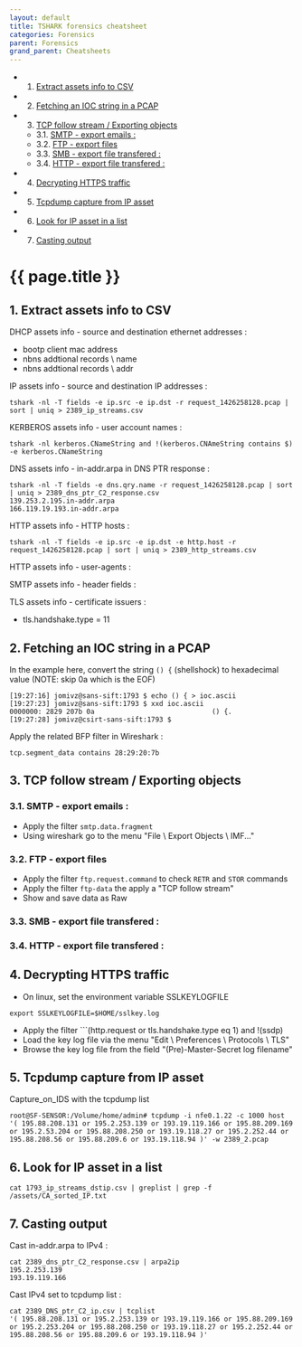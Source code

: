 ```yaml
---
layout: default
title: TSHARK forensics cheatsheet
categories: Forensics
parent: Forensics
grand_parent: Cheatsheets
---
```


<!-- vscode-markdown-toc -->
* 1. [Extract assets info to CSV](#ExtractassetsinfotoCSV)
* 2. [Fetching an IOC string in a PCAP](#FetchinganIOCstringinaPCAP)
* 3. [TCP follow stream / Exporting objects](#TCPfollowstreamExportingobjects)
	* 3.1. [SMTP - export emails :](#SMTP-exportemails:)
	* 3.2. [FTP - export files](#FTP-exportfiles)
	* 3.3. [SMB - export file transfered :](#SMB-exportfiletransfered:)
	* 3.4. [HTTP - export file transfered :](#HTTP-exportfiletransfered:)
* 4. [Decrypting HTTPS traffic](#DecryptingHTTPStraffic)
* 5. [Tcpdump capture from IP asset](#TcpdumpcapturefromIPasset)
* 6. [Look for IP asset in a list](#LookforIPassetinalist)
* 7. [Casting output](#Castingoutput)

<!-- vscode-markdown-toc-config
	numbering=true
	autoSave=true
	/vscode-markdown-toc-config -->
<!-- /vscode-markdown-toc -->

# {{ page.title }}

##  1. <a name='ExtractassetsinfotoCSV'></a>Extract assets info to CSV 
     
DHCP assets info - source and destination ethernet addresses :
 * bootp client mac address
 * nbns addtional records \ name
 * nbns addtional records \ addr

IP assets info - source and destination IP addresses : 
```
tshark -nl -T fields -e ip.src -e ip.dst -r request_1426258128.pcap | sort | uniq > 2389_ip_streams.csv
```

KERBEROS assets info - user account names :
```
tshark -nl kerberos.CNameString and !(kerberos.CNAmeString contains $) -e kerberos.CNameString
```

DNS assets info - in-addr.arpa in DNS PTR response :
```
tshark -nl -T fields -e dns.qry.name -r request_1426258128.pcap | sort | uniq > 2389_dns_ptr_C2_response.csv
139.253.2.195.in-addr.arpa
166.119.19.193.in-addr.arpa
```

HTTP assets info - HTTP hosts : 
```
tshark -nl -T fields -e ip.src -e ip.dst -e http.host -r request_1426258128.pcap | sort | uniq > 2389_http_streams.csv
```

HTTP assets info - user-agents : 

SMTP assets info - header fields :

TLS assets info - certificate issuers :
 * tls.handshake.type = 11

##  2. <a name='FetchinganIOCstringinaPCAP'></a>Fetching an IOC string in a PCAP

In the example here, convert the string ```() {``` (shellshock) to hexadecimal value (NOTE: skip 0a which is the EOF)
```
[19:27:16] jomivz@sans-sift:1793 $ echo () { > ioc.ascii
[19:27:23] jomivz@sans-sift:1793 $ xxd ioc.ascii
0000000: 2829 207b 0a                             () {.
[19:27:28] jomivz@csirt-sans-sift:1793 $
```
 
Apply the related BFP filter in Wireshark : 
```
tcp.segment_data contains 28:29:20:7b
```

##  3. <a name='TCPfollowstreamExportingobjects'></a>TCP follow stream / Exporting objects

###  3.1. <a name='SMTP-exportemails:'></a>SMTP - export emails :
* Apply the filter ```smtp.data.fragment```
* Using wireshark go to the menu "File \ Export Objects \ IMF..."

###  3.2. <a name='FTP-exportfiles'></a>FTP - export files
* Apply the filter ```ftp.request.command``` to check ```RETR``` and ```STOR``` commands
* Apply the filter ```ftp-data``` the apply a "TCP follow stream"
* Show and save data as Raw

###  3.3. <a name='SMB-exportfiletransfered:'></a>SMB - export file transfered :

###  3.4. <a name='HTTP-exportfiletransfered:'></a>HTTP - export file transfered :

##  4. <a name='DecryptingHTTPStraffic'></a>Decrypting HTTPS traffic

 * On linux, set the environment variable SSLKEYLOGFILE
```
export SSLKEYLOGFILE=$HOME/sslkey.log
```
 * Apply the filter ```(http.request or tls.handshake.type eq 1) and !(ssdp)
 * Load the key log file via the menu "Edit \ Preferences \ Protocols \ TLS"
 * Browse the key log file from the field "(Pre)-Master-Secret log filename" 

##  5. <a name='TcpdumpcapturefromIPasset'></a>Tcpdump capture from IP asset

Capture_on_IDS with the tcpdump list
``` 
root@SF-SENSOR:/Volume/home/admin# tcpdump -i nfe0.1.22 -c 1000 host '( 195.88.208.131 or 195.2.253.139 or 193.19.119.166 or 195.88.209.169 or 195.2.53.204 or 195.88.208.250 or 193.19.118.27 or 195.2.252.44 or 195.88.208.56 or 195.88.209.6 or 193.19.118.94 )' -w 2389_2.pcap
``` 

##  6. <a name='LookforIPassetinalist'></a>Look for IP asset in a list
``` 
cat 1793_ip_streams_dstip.csv | greplist | grep -f /assets/CA_sorted_IP.txt
``` 

##  7. <a name='Castingoutput'></a>Casting output

Cast in-addr.arpa to IPv4 : 
```
cat 2389_dns_ptr_C2_response.csv | arpa2ip
195.2.253.139
193.19.119.166
```

Cast IPv4 set to tcpdump list : 
```
cat 2389_DNS_ptr_C2_ip.csv | tcplist
'( 195.88.208.131 or 195.2.253.139 or 193.19.119.166 or 195.88.209.169 or 195.2.253.204 or 195.88.208.250 or 193.19.118.27 or 195.2.252.44 or 195.88.208.56 or 195.88.209.6 or 193.19.118.94 )'
```
